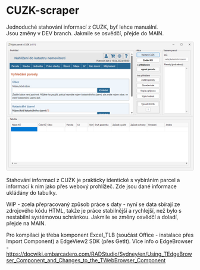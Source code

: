 # CUZK-scraper
Jednoduché stahování informací z CUZK, byť lehce manuální.   
Jsou změny v DEV branch. Jakmile se osvědčí, přejde do MAIN.

![Screenshot](obrazek2.png)

Stahování informací z CUZK je prakticky identické s vybíráním parcel a informací k nim jako přes webový prohlížeč. Zde jsou dané informace ukládány do tabulky.

WIP - zcela přepracovaný způsob práce s daty - nyní se data sbírají ze zdrojového kódu HTML, takže je práce stabilnější a rychlejší, než bylo s nestabilní systémovou schránkou. Jakmile se změny osvědčí a doladí, přejde na MAIN.


Pro kompilaci je třeba komponent Excel_TLB (součást Office - instalace přes Import Component) a EdgeView2 SDK (přes GetIt).
Více info o EdgeBrowser - https://docwiki.embarcadero.com/RADStudio/Sydney/en/Using_TEdgeBrowser_Component_and_Changes_to_the_TWebBrowser_Component
